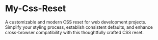 # My-Css-Reset
A customizable and modern CSS reset for web development projects. Simplify your styling process, establish consistent defaults, and enhance cross-browser compatibility with this thoughtfully crafted CSS reset.
